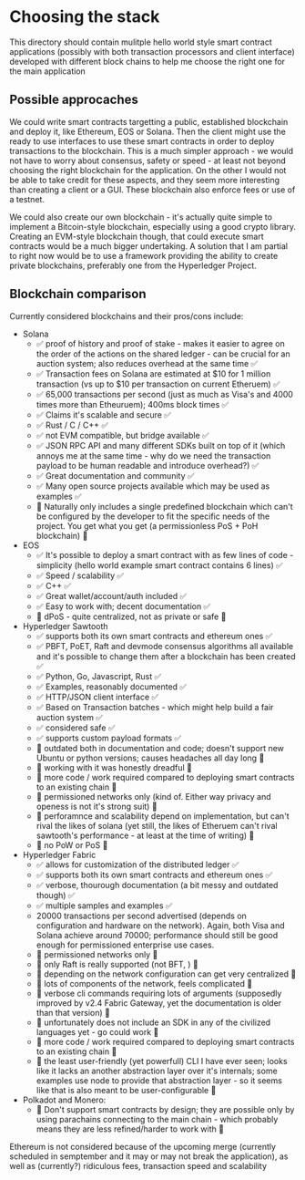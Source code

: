 # Choosing the stack

This directory should contain mulitple hello world style smart contract applications (possibly with both transaction processors and client interface) developed with different block chains to help me choose the right one for the main application

## Possible approcaches

We could write smart contracts targetting a public, established blockchain and deploy it, like Ethereum, EOS or Solana. Then the client might use the ready to use interfaces to use these smart contracts in order to deploy transactions to the blockchain. This is a much simpler approach - we would not have to worry about consensus, safety or speed - at least not beyond choosing the right blockchain for the application. On the other I would not be able to take credit for these aspects, and they seem more interesting than creating a client or a GUI. These blockchain also enforce fees or use of a testnet.

We could also create our own blockchain - it's actually quite simple to implement a Bitcoin-style blockchain, especially using a good crypto library. Creating an EVM-style blockchain though, that could execute smart contracts would be a much bigger undertaking. A solution that I am partial to right now would be to use a framework providing the ability to create private blockchains, preferably one from the Hyperledger Project.

## Blockchain comparison

Currently considered blockchains and their pros/cons include:
<ul>
    <li>Solana
        <ul>
            <li> ✅ proof of history and proof of stake - makes it easier to agree on the order of the actions on the shared ledger - can be crucial for an auction system; also reduces overhead at the same time ✅ </li>
            <li> ✅ Transaction fees on Solana are estimated at $10 for 1 million transaction (vs up to $10 per transaction on current Etheruem) ✅ </li>
            <li> ✅ 65,000 transactions per second (just as much as Visa's and 4000 times more than Etheuruem); 400ms block times ✅ </li>
            <li> ✅ Claims it's scalable and secure ✅ </li>
            <li> ✅ Rust / C / C++ ✅ </li>
            <li> ✅ not EVM compatible, but bridge available ✅ </li>
            <li> ✅ JSON RPC API and many different SDKs built on top of it (which annoys me at the same time - why do we need the transaction payload to be human readable and introduce overhead?) ✅ </li>
            <li> ✅ Great documentation and community ✅ </li>
            <li> ✅ Many open source projects available which may be used as examples ✅ </li>
            <li> 🔴 Naturally only includes a single predefined blockchain which can't be configured by the developer to fit the specific needs of the project. You get what you get (a permissionless PoS + PoH blockchain) 🔴 </li>
        </ul>
    </li>
    <li>EOS
        <ul>
            <li> ✅ It's possible to deploy a smart contract with as few lines of code - simplicity (hello world example smart contract contains 6 lines) ✅ </li>
            <li> ✅ Speed / scalability ✅ </li>
            <li> ✅ C++ ✅ </li>
            <li> ✅ Great wallet/account/auth included ✅ </li>
            <li> ✅ Easy to work with; decent documentation ✅ </li>
            <li> 🔴 dPoS - quite centralized, not as private or safe 🔴 </li>
        </ul>
    </li>
    <li>Hyperledger Sawtooth
        <ul>
            <li> ✅ supports both its own smart contracts and ethereum ones ✅ </li>
            <li> ✅ PBFT, PoET, Raft and devmode consensus algorithms all available and it's possible to change them after a blockchain has been created ✅ </li>
            <li> ✅ Python, Go, Javascript, Rust ✅ </li>
            <li> ✅ Examples, reasonably documented ✅ </li>
            <li> ✅ HTTP/JSON client interface ✅ </li>
            <li> ✅ Based on Transaction batches - which might help build a fair auction system ✅ </li>
            <li> ✅ considered safe ✅ </li>
            <li> ✅ supports custom payload formats ✅ </li>
            <li> 🔴 outdated both in documentation and code; doesn't support new Ubuntu or python versions; causes headaches all day long 🔴 </li>
            <li> 🔴 working with it was honestly dreadful 🔴 </li>
            <li> 🔴 more code / work required compared to deploying smart contracts to an existing chain 🔴 </li>
            <li> 🔴 permissioned networks only (kind of. Either way privacy and openess is not it's strong suit) 🔴 </li>
            <li> 🔴 perforamnce and scalability depend on implementation, but can't rival the likes of solana (yet still, the likes of Etheruem can't rival sawtooth's performance - at least at the time of writing) 🔴 </li>
            <li> 🔴 no PoW or PoS 🔴 </li>
        </ul>
    </li>
    <li> Hyperledger Fabric
        <ul>
            <li> ✅ allows for customization of the distributed ledger ✅ </li>
            <li> ✅ supports both its own smart contracts and ethereum ones ✅ </li>
            <li> ✅ verbose, thourough documentation (a bit messy and outdated though) ✅ </li>
            <li> ✅ multiple samples and examples ✅ </li>
            <li> 20000 transactions per second advertised (depends on configuration and hardware on the network). Again, both Visa and Solana achieve around 70000; performance should still be good enough for permissioned enterprise use cases. </li>
            <li> 🔴 permissioned networks only 🔴 </li>
            <li> 🔴 only Raft is really supported (not BFT, ) 🔴 </li>
            <li> 🔴 depending on the network configuration can get very centralized 🔴 </li>
            <li> 🔴 lots of components of the network, feels complicated 🔴 </li>
            <li> 🔴 verbose cli commands requiring lots of arguments (supposedly improved by v2.4 Fabric Gateway, yet the documentation is older than that version) 🔴 </li>
            <li> 🔴 unfortunately does not include an SDK in any of the civilized languages yet - go could work 🔴 </li>
            <li> 🔴 more code / work required compared to deploying smart contracts to an existing chain 🔴 </li>
            <li> 🔴 the least user-friendly (yet powerfull) CLI I have ever seen; looks like it lacks an another abstraction layer over it's internals; some examples use node to provide that abstraction layer - so it seems like that is also meant to be user-configurable 🔴 </li>
        </ul>
    </li>
        <li>Polkadot and Monero:
        <ul>
            <li> 🔴 Don't support smart contracts by design; they are possible only by using parachains connecting to the main chain - which probably means they are less refined/harder to work with 🔴 </li>
        </ul>
    </li>

</ul>

Ethereum is not considered because of the upcoming merge (currently scheduled in semptember and it may or may not break the application), as well as (currently?) ridiculous fees, transaction speed and scalability
